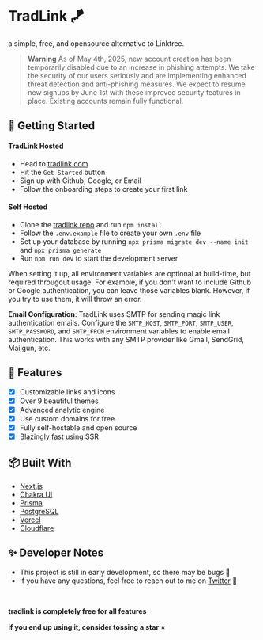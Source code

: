 # TradLink 🪁

a simple, free, and opensource alternative to Linktree.

> **Warning**
> As of May 4th, 2025, new account creation has been temporarily disabled due to an increase in phishing attempts. We take the security of our users seriously and are implementing enhanced threat detection and anti-phishing measures. We expect to resume new signups by June 1st with these improved security features in place. Existing accounts remain fully functional.

## 🚀 Getting Started

#### TradLink Hosted

- Head to [tradlink.com](https://tradlink.com)
- Hit the `Get Started` button
- Sign up with Github, Google, or Email
- Follow the onboarding steps to create your first link

#### Self Hosted

- Clone the [tradlink repo](httsp://github.com/aleemrehmtulla/kytelink) and run `npm install`
- Follow the `.env.example` file to create your own `.env` file
- Set up your database by running `npx prisma migrate dev --name init` and `npx prisma generate`
- Run `npm run dev` to start the development server

When setting it up, all environment variables are optional at build-time, but required througout usage. For example, if you don't want to include Github or Google authentication, you can leave those variables blank. However, if you try to use them, it will throw an error.

**Email Configuration**: TradLink uses SMTP for sending magic link authentication emails. Configure the `SMTP_HOST`, `SMTP_PORT`, `SMTP_USER`, `SMTP_PASSWORD`, and `SMTP_FROM` environment variables to enable email authentication. This works with any SMTP provider like Gmail, SendGrid, Mailgun, etc.

## 📝 Features

- [x] Customizable links and icons
- [x] Over 9 beautiful themes
- [x] Advanced analytic engine
- [x] Use custom domains for free
- [x] Fully self-hostable and open source
- [x] Blazingly fast using SSR

## 📦 Built With

- [Next.js](https://nextjs.org/)
- [Chakra UI](https://chakra-ui.com/)
- [Prisma](https://prisma.io/)
- [PostgreSQL](https://www.postgresql.org/)
- [Vercel](https://vercel.com/)
- [Cloudflare](https://cloudflare.com/)

## ✨ Developer Notes

- This project is still in early development, so there may be bugs 🐛
- If you have any questions, feel free to reach out to me on [Twitter](https://twitter.com/aleemrehmtulla) 🍉

<br />

**tradlink is completely free for all features**

**if you end up using it, consider tossing a star ⭐**
